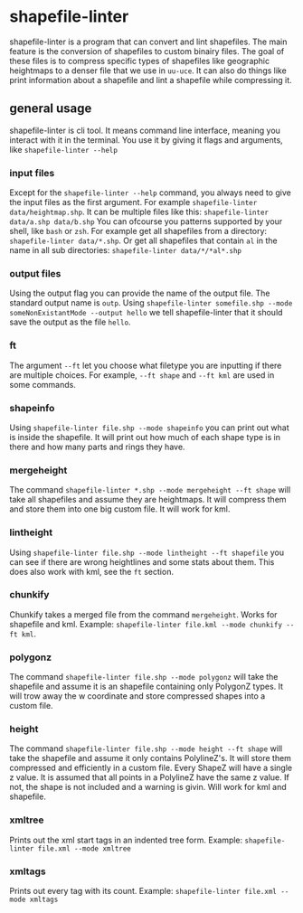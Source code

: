 # shapefile-linter
shapefile-linter is a program that can convert and lint shapefiles.
The main feature is the conversion of shapefiles to custom binairy files.
The goal of these files is to compress specific types of shapefiles like geographic heightmaps to a
denser file that we use in `uu-uce`.
It can also do things like print information about a shapefile and lint a shapefile while compressing it.
## general usage
shapefile-linter is cli tool. It means command line interface, meaning you interact with it in the terminal.
You use it by giving it flags and arguments, like `shapefile-linter --help`
### input files
Except for the `shapefile-linter --help` command, you always need to give the input files as the first argument.
For example `shapefile-linter data/heightmap.shp`.
It can be multiple files like this: `shapefile-linter data/a.shp data/b.shp`
You can ofcourse you patterns supported by your shell, like `bash` or `zsh`.
For example get all shapefiles from a directory: `shapefile-linter data/*.shp`.
Or get all shapefiles that contain `al` in the name in all sub directories:
`shapefile-linter data/*/*al*.shp`
### output files
Using the output flag you can provide the name of the output file. The standard output name is `outp`.
Using `shapefile-linter somefile.shp --mode someNonExistantMode --output hello` we tell shapefile-linter
that it should save the output as the file `hello`.
### ft
The argument `--ft` let you choose what filetype you are inputting if there are multiple choices.
For example, `--ft shape` and `--ft kml` are used in some commands.
### shapeinfo
Using `shapefile-linter file.shp --mode shapeinfo` you can print out what is inside the shapefile.
It will print out how much of each shape type is in there and how many parts and rings they have.
### mergeheight
The command `shapefile-linter *.shp --mode mergeheight --ft shape` will take all shapefiles and assume they are heightmaps.
It will compress them and store them into one big custom file.
It will work for kml.
### lintheight
Using `shapefile-linter file.shp --mode lintheight --ft shapefile` you can see if there are wrong heightlines and some stats about them.
This does also work with kml, see the `ft` section.
### chunkify
Chunkify takes a merged file from the command `mergeheight`.
Works for shapefile and kml.
Example: `shapefile-linter file.kml --mode chunkify --ft kml`.
### polygonz
The command `shapefile-linter file.shp --mode polygonz` will take the shapefile and assume it is an shapefile
containing only PolygonZ types. It will trow away the w coordinate and store compressed shapes into a custom file.
### height
The command `shapefile-linter file.shp --mode height --ft shape` will take the shapefile and assume it only contains
PolylineZ's. It will store them compressed and efficiently in a custom file. Every ShapeZ will have a single z value.
It is assumed that all points in a PolylineZ have the same z value. If not, the shape is not included and a warning
is givin. Will work for kml and shapefile.
### xmltree
Prints out the xml start tags in an indented tree form.
Example: `shapefile-linter file.xml --mode xmltree`
### xmltags
Prints out every tag with its count.
Example: `shapefile-linter file.xml --mode xmltags`
